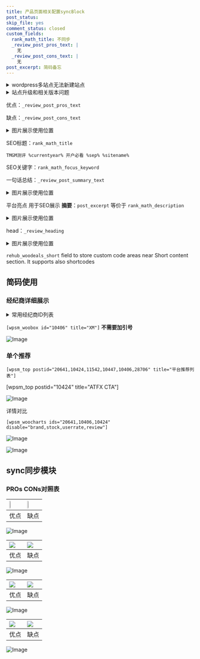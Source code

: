 ```yaml
---
title: 产品页面相关配置syncBlock
post_status: 
skip_file: yes
comment_status: closed
custom_fields:
  rank_math_title: 不同步
  _review_post_pros_text: |
    无
  _review_post_cons_text: |
    无
post_excerpt: 简码备忘
---
```

<details><summary>wordpress多站点无法新建站点</summary>

<li>和报错需要清理cookies一样的原因</li>
<li>wp-config.php里面<code>define( 'SUBDOMAIN_INSTALL', false );//子域名安装</code></li>
<li>新建子站点是用<code>define( 'SUBDOMAIN_INSTALL', true);//子域名安装</code> 完成以后，改成<code>false</code></li>
</details>

<details><summary>站点升级和相关版本问题</summary>

<p>wordpress：5.9.9
woocommerce：7.5.1
出现问题的地方：主题选项里面>><strong>Product layout >>compact style</strong></p>
<p>如何出现没有用过的字段 导致无法保存。先导出配置 然后进行修改，后面再次恢复即可。</p>
<p>出现部分字段无法显示时，需要返回默认布局后，对产品进行保存就好了。</p>
<p></p>
</details>

优点：`_review_post_pros_text`

缺点：`_review_post_cons_text`

<details><summary>图片展示使用位置</summary>

<img src="https://prod-files-secure.s3.us-west-2.amazonaws.com/39ed1227-6d7d-4570-be36-9ccd4a2c4241/f51d3d83-55d4-4bdf-9604-f37ec77ab556/Untitled.png?X-Amz-Algorithm=AWS4-HMAC-SHA256&X-Amz-Content-Sha256=UNSIGNED-PAYLOAD&X-Amz-Credential=ASIAZI2LB4667SSUSXVR%2F20250513%2Fus-west-2%2Fs3%2Faws4_request&X-Amz-Date=20250513T045524Z&X-Amz-Expires=3600&X-Amz-Security-Token=IQoJb3JpZ2luX2VjEDwaCXVzLXdlc3QtMiJGMEQCICSLxSDXJSMh99ptDpH6geZxotDyaZDJoIeOz%2F0VdelNAiBzXrYN6NGm07v3MMaAJCOgp5td63JEGnvN3TYy3aBueiqIBAjl%2F%2F%2F%2F%2F%2F%2F%2F%2F%2F8BEAAaDDYzNzQyMzE4MzgwNSIMsUmn2mCRzGS4KUwBKtwDOZvrIE1UVbuxpZc2utSTq%2BRlg85%2FaGUTb9WGY3ilrJ8vQyFSB2coCo09JxNDyQNXR53Wgh3EGLeddlDkOBbkXTLXhwX%2FgCRBzhEVzDbL3vmEfO1bUeXQJfmUgMJaERM%2F0OWe5zULniBvo4CJKYFVFvItH76QrGUqCZ%2BstoJ3a5c7AQxfI8zJcQhwK8PTwViWsf8%2BYmNfdc0Xi2MXKvguJxjaHA2rPfDneu%2ByfSJpXUGgiJLC3Dtn4hX2AGZuJHxnYMygSqEtLfmCC3bLLdBTVn7G7teMRapr7C2DZUct%2BfZkbWE9RGvCgJwOlZb4TzxRkA%2FwClfNMGQhBYzxgTGt2VF4iHtxZJAtTyneFiqy%2BFUChUAfXyLxLr423a4gojpymV%2F6KsryJOox4n1Gk3oV80A6nyxwv9zz2MXoG0jF18L2iWQRbpUt%2FAZkcUm4fYS4D3JKu9pOsMTzS8k5HmlKMLCJbpX%2BKtY%2Bp3iIzmLgaQDzd3fHNdAV5NHnC85JYuq4%2BlyGgxI%2Fz8EyogTniX5M%2Bm7mOJXAGlmzWxU0sDU6iEYxlauzFXOQpLOTUtMAsohQLL59XJjOacb%2B9asXva1yuAC8tsNQTcWV4o3vjWDqyIvU6PcN13yvc4iorhcws42LwQY6pgFmgkvpgkZmvetOI3ZtM%2BvNjXyNvSKqUVwgv2S5ozWoSPo0U9ZrXvqgwvaUfrPexdHOJ67NWVRLmHLZOtwTKYfhwF7gYetCNT1LtPPD5uuBQowfZ8IN0hl7vtyNY5R5YEgcUlIToJ5tW8oEBX7cJK1v1dlNXBUFlkXrh7u6kcE3rxn769mNi7KQsrb%2FKA5m8rPrHjPV43zqEGwF7azUhaqZJ5piz9FQ&X-Amz-Signature=7a72657347c63c23b0dda5eeb936691a2ded6d1b58619debeff4c8275ad030ba&X-Amz-SignedHeaders=host&x-id=GetObject" alt="Image">
</details>

SEO标题：`rank_math_title`

`TMGM测评 %currentyear% 开户必看 %sep% %sitename%`

SEO关键字：`rank_math_focus_keyword`

一句话总结：`_review_post_summary_text`

<details><summary>图片展示使用位置</summary>

<img src="https://prod-files-secure.s3.us-west-2.amazonaws.com/39ed1227-6d7d-4570-be36-9ccd4a2c4241/4b96a922-296c-4f4e-8630-d1c870cbce01/Untitled.png?X-Amz-Algorithm=AWS4-HMAC-SHA256&X-Amz-Content-Sha256=UNSIGNED-PAYLOAD&X-Amz-Credential=ASIAZI2LB4665TJZMTYG%2F20250513%2Fus-west-2%2Fs3%2Faws4_request&X-Amz-Date=20250513T045525Z&X-Amz-Expires=3600&X-Amz-Security-Token=IQoJb3JpZ2luX2VjEDwaCXVzLXdlc3QtMiJGMEQCIDaISndoo9cYZN%2F6dw5r8PsnJunBJRqHT2BwtJgdsh8BAiAabZtmQkcEZOmL%2BPUFDT9bsLhUuVVC4cz5IzSatw%2FFICqIBAjl%2F%2F%2F%2F%2F%2F%2F%2F%2F%2F8BEAAaDDYzNzQyMzE4MzgwNSIM6VkSsrtWRBC%2FvJezKtwDkALp92HrsG01CBscO3GXZu8HIO%2BZCYUkKC7SiV9PJFSWMi0PrHIGrlybv4JpBhUtvbHHu1xJgisWP2Ow%2Blzcb%2BtuY3cyugV9oStnGHU728YiBYxpQC2MQli0W0RJMR1od%2FKXaoPhy1rEri2vAGVZ%2BHC4%2BrG2Z0wAAFGtNHQVgutTbcPWY7453nGiOKAeDCQkwSWgCPvovls8DbG%2Fz0Gd4KKkRX8ChGXBeelrTcwbLLg1sjVROHC6dR7dQh4d6hUqroohe6i6JuLJt527f3i%2FfD5BokplDNAXNULIlNpLojbnZLHy46MPdccx1wmgmvLXYRoMsnCsagXkA84pRRMyzSdP6gWW%2FhP7EumiI%2Fvr%2B6jG4iVO5XIQF2IFaFp%2BwEoYoaCX804H5Aaj5x8N9aLzbVcabaQQSseNxfto9RBzutne1h%2BS%2FZmLzCmvw6YG1PHdFTYk0CqAo4crizbQyBIzLjHE5FIbOu5SX2z%2Bg4OIgzd1seHUvB9ChI%2ByeDDMw2IRtjHf1FbiBVx3xw4LFcj2pds1ntRD7ipZeT4tzuN6zXtmTtMC5czDzduH%2F9lsrECmdOlIb4332jwjzNsmn%2B5i1CLHWrtWxFUAc03WkkEt6Omj1GPSeRQCwLW8ZK0wx42LwQY6pgEbSNQSNZ9lSkYWjMnBxOupMSJ596RXGCvpFf%2BQpsDrx5cdoN2M1lBqXswcwORzpvBnfVF%2FO1CC%2FTx5BR3mFgJb%2FEJD89%2BnoqxJ2tnGnFU5GzvtTh01rm%2BPygbzc5BzG5%2Bx1Mmbd6pH6Xh0CKs82LrnxgC5O0oagW8iY6wiJwHmIdvcfiuP2uT2FX77DOX4FFWce9THny9HnHrfeN0izIYaVs9tgRIm&X-Amz-Signature=87d46a5b768949c6af37e1d19ab152658149b0ec4da965a65ea2fede3e76f521&X-Amz-SignedHeaders=host&x-id=GetObject" alt="Image">
</details>

平台亮点 用于SEO展示 **摘要**：`post_excerpt`  等价于 `rank_math_description`

<details><summary>图片展示使用位置</summary>

<img src="https://prod-files-secure.s3.us-west-2.amazonaws.com/39ed1227-6d7d-4570-be36-9ccd4a2c4241/1ee11f63-b60a-4dfe-a7a7-d58ff23b5d88/Untitled.png?X-Amz-Algorithm=AWS4-HMAC-SHA256&X-Amz-Content-Sha256=UNSIGNED-PAYLOAD&X-Amz-Credential=ASIAZI2LB466RP3RFEPX%2F20250513%2Fus-west-2%2Fs3%2Faws4_request&X-Amz-Date=20250513T045525Z&X-Amz-Expires=3600&X-Amz-Security-Token=IQoJb3JpZ2luX2VjEDwaCXVzLXdlc3QtMiJHMEUCIBu%2BoyS6bkj%2FbTn59UTbIxclW7o3QzxMf20LJN3MnhinAiEAxXISUo1m8Xzg6hkKqnlnJeGzVrRa54cRG%2Blb%2FZCr4b4qiAQI5f%2F%2F%2F%2F%2F%2F%2F%2F%2F%2FARAAGgw2Mzc0MjMxODM4MDUiDCdeJDeQdrFqBG9F6SrcA1qTiPAOfcP%2F%2F30WJfX0hGp9ilLFJb8VgjG7bubfvexWNdbcbhfR0qbfusf7rQ4SgWJGi086JKYewuXEJFvxuytj%2FR3J6375YdmPhLYmctHHVjjf4CfLRMJd8MK6XGHvm4D5EmvI4RvvjAtb2nnSUs8Zggm3Zt9LsyqACtMQdjSsU7bc%2BBc9UDANQJb9sPpfea9HneG2Umt2SLRINh6l%2B2wbAFKIEs%2BVGEa6QAYMeFkK7fUc6CDG7pVuTNgXyPpIK4uU9BGP3ZL39cJ8DeK6YAnZRJQnqkqw2OvKJIYwLdkochZcacQOTT8G8xAV9ae4tTIHQJoZBnr4sAcp2QJyxdereot%2F69fIQJeo5ml8RAXN4RTkFEhCMV48y%2BGUDNOxaaX1Nbjuv6y9m5xF7Z3A713EuRR45BBVj7H7KgBOp8FugSkohgYwZrgKSzPJkZlV%2BMY5AfAn34%2FCpU%2BD4RHIEmOHvvxfOxIKlJXdaWbuOvOPj5pWGN43Z%2FB6DOjGfFQ7sKtJvMb8P47W%2FQvqyFzD1IE4Z%2FYtsRfpTQ3hWntnFoc2nrl%2BpJrQnb4jYuIOmmL6c94snnpVLe5AQKk8dIxxdi2sn6dDjuNDG3AXS05tGa6lbtPBlm5cDzDnbf8qMMuOi8EGOqUBvdlJtAwCl8ZqK7OvYJ%2B2XS%2FCpq9KEqgTcJLQ9MMXKQWptLSoHxbzCLvd4hvCTl55b6mWpjAXEJADNTGTKkwDR3%2F6VSC7KhLNC73BRGw%2BuGPzeGvs1pxXT1%2FgUOhf%2Fv1PYLWnC5BEUhP60OnsUhmpGLi%2FQE%2FdqYxLtYuXQQxq8oBQ7u%2F90na99nlZo65cqcwpwezLjzJZC%2Bb%2BfjjsJcThyjWRZD3u&X-Amz-Signature=7b71f865736afdcc69f5f9246dece925047d08803c829f0f1b0b36e7c75a3f4e&X-Amz-SignedHeaders=host&x-id=GetObject" alt="Image">
<img src="https://prod-files-secure.s3.us-west-2.amazonaws.com/39ed1227-6d7d-4570-be36-9ccd4a2c4241/ad4118b5-78d8-4fbe-801e-3b29b5d99c01/Untitled.png?X-Amz-Algorithm=AWS4-HMAC-SHA256&X-Amz-Content-Sha256=UNSIGNED-PAYLOAD&X-Amz-Credential=ASIAZI2LB466RP3RFEPX%2F20250513%2Fus-west-2%2Fs3%2Faws4_request&X-Amz-Date=20250513T045525Z&X-Amz-Expires=3600&X-Amz-Security-Token=IQoJb3JpZ2luX2VjEDwaCXVzLXdlc3QtMiJHMEUCIBu%2BoyS6bkj%2FbTn59UTbIxclW7o3QzxMf20LJN3MnhinAiEAxXISUo1m8Xzg6hkKqnlnJeGzVrRa54cRG%2Blb%2FZCr4b4qiAQI5f%2F%2F%2F%2F%2F%2F%2F%2F%2F%2FARAAGgw2Mzc0MjMxODM4MDUiDCdeJDeQdrFqBG9F6SrcA1qTiPAOfcP%2F%2F30WJfX0hGp9ilLFJb8VgjG7bubfvexWNdbcbhfR0qbfusf7rQ4SgWJGi086JKYewuXEJFvxuytj%2FR3J6375YdmPhLYmctHHVjjf4CfLRMJd8MK6XGHvm4D5EmvI4RvvjAtb2nnSUs8Zggm3Zt9LsyqACtMQdjSsU7bc%2BBc9UDANQJb9sPpfea9HneG2Umt2SLRINh6l%2B2wbAFKIEs%2BVGEa6QAYMeFkK7fUc6CDG7pVuTNgXyPpIK4uU9BGP3ZL39cJ8DeK6YAnZRJQnqkqw2OvKJIYwLdkochZcacQOTT8G8xAV9ae4tTIHQJoZBnr4sAcp2QJyxdereot%2F69fIQJeo5ml8RAXN4RTkFEhCMV48y%2BGUDNOxaaX1Nbjuv6y9m5xF7Z3A713EuRR45BBVj7H7KgBOp8FugSkohgYwZrgKSzPJkZlV%2BMY5AfAn34%2FCpU%2BD4RHIEmOHvvxfOxIKlJXdaWbuOvOPj5pWGN43Z%2FB6DOjGfFQ7sKtJvMb8P47W%2FQvqyFzD1IE4Z%2FYtsRfpTQ3hWntnFoc2nrl%2BpJrQnb4jYuIOmmL6c94snnpVLe5AQKk8dIxxdi2sn6dDjuNDG3AXS05tGa6lbtPBlm5cDzDnbf8qMMuOi8EGOqUBvdlJtAwCl8ZqK7OvYJ%2B2XS%2FCpq9KEqgTcJLQ9MMXKQWptLSoHxbzCLvd4hvCTl55b6mWpjAXEJADNTGTKkwDR3%2F6VSC7KhLNC73BRGw%2BuGPzeGvs1pxXT1%2FgUOhf%2Fv1PYLWnC5BEUhP60OnsUhmpGLi%2FQE%2FdqYxLtYuXQQxq8oBQ7u%2F90na99nlZo65cqcwpwezLjzJZC%2Bb%2BfjjsJcThyjWRZD3u&X-Amz-Signature=b6cc6dce1312bd97ed8d71f956526f047566ac6cf7a6c4d57d7b3e1385949522&X-Amz-SignedHeaders=host&x-id=GetObject" alt="Image">
<img src="https://prod-files-secure.s3.us-west-2.amazonaws.com/39ed1227-6d7d-4570-be36-9ccd4a2c4241/a38cf7c9-a79c-4b64-9e94-13589fe0758b/Untitled.png?X-Amz-Algorithm=AWS4-HMAC-SHA256&X-Amz-Content-Sha256=UNSIGNED-PAYLOAD&X-Amz-Credential=ASIAZI2LB466RP3RFEPX%2F20250513%2Fus-west-2%2Fs3%2Faws4_request&X-Amz-Date=20250513T045525Z&X-Amz-Expires=3600&X-Amz-Security-Token=IQoJb3JpZ2luX2VjEDwaCXVzLXdlc3QtMiJHMEUCIBu%2BoyS6bkj%2FbTn59UTbIxclW7o3QzxMf20LJN3MnhinAiEAxXISUo1m8Xzg6hkKqnlnJeGzVrRa54cRG%2Blb%2FZCr4b4qiAQI5f%2F%2F%2F%2F%2F%2F%2F%2F%2F%2FARAAGgw2Mzc0MjMxODM4MDUiDCdeJDeQdrFqBG9F6SrcA1qTiPAOfcP%2F%2F30WJfX0hGp9ilLFJb8VgjG7bubfvexWNdbcbhfR0qbfusf7rQ4SgWJGi086JKYewuXEJFvxuytj%2FR3J6375YdmPhLYmctHHVjjf4CfLRMJd8MK6XGHvm4D5EmvI4RvvjAtb2nnSUs8Zggm3Zt9LsyqACtMQdjSsU7bc%2BBc9UDANQJb9sPpfea9HneG2Umt2SLRINh6l%2B2wbAFKIEs%2BVGEa6QAYMeFkK7fUc6CDG7pVuTNgXyPpIK4uU9BGP3ZL39cJ8DeK6YAnZRJQnqkqw2OvKJIYwLdkochZcacQOTT8G8xAV9ae4tTIHQJoZBnr4sAcp2QJyxdereot%2F69fIQJeo5ml8RAXN4RTkFEhCMV48y%2BGUDNOxaaX1Nbjuv6y9m5xF7Z3A713EuRR45BBVj7H7KgBOp8FugSkohgYwZrgKSzPJkZlV%2BMY5AfAn34%2FCpU%2BD4RHIEmOHvvxfOxIKlJXdaWbuOvOPj5pWGN43Z%2FB6DOjGfFQ7sKtJvMb8P47W%2FQvqyFzD1IE4Z%2FYtsRfpTQ3hWntnFoc2nrl%2BpJrQnb4jYuIOmmL6c94snnpVLe5AQKk8dIxxdi2sn6dDjuNDG3AXS05tGa6lbtPBlm5cDzDnbf8qMMuOi8EGOqUBvdlJtAwCl8ZqK7OvYJ%2B2XS%2FCpq9KEqgTcJLQ9MMXKQWptLSoHxbzCLvd4hvCTl55b6mWpjAXEJADNTGTKkwDR3%2F6VSC7KhLNC73BRGw%2BuGPzeGvs1pxXT1%2FgUOhf%2Fv1PYLWnC5BEUhP60OnsUhmpGLi%2FQE%2FdqYxLtYuXQQxq8oBQ7u%2F90na99nlZo65cqcwpwezLjzJZC%2Bb%2BfjjsJcThyjWRZD3u&X-Amz-Signature=7d6d9966dd002ba6005709afa2f8e4fbe6accf37377969d3c7d707fffa5bbcca&X-Amz-SignedHeaders=host&x-id=GetObject" alt="Image">
<img src="https://prod-files-secure.s3.us-west-2.amazonaws.com/39ed1227-6d7d-4570-be36-9ccd4a2c4241/7da6fc1e-d2ac-42ae-8c75-cb5749aa18f6/Untitled.png?X-Amz-Algorithm=AWS4-HMAC-SHA256&X-Amz-Content-Sha256=UNSIGNED-PAYLOAD&X-Amz-Credential=ASIAZI2LB466RP3RFEPX%2F20250513%2Fus-west-2%2Fs3%2Faws4_request&X-Amz-Date=20250513T045525Z&X-Amz-Expires=3600&X-Amz-Security-Token=IQoJb3JpZ2luX2VjEDwaCXVzLXdlc3QtMiJHMEUCIBu%2BoyS6bkj%2FbTn59UTbIxclW7o3QzxMf20LJN3MnhinAiEAxXISUo1m8Xzg6hkKqnlnJeGzVrRa54cRG%2Blb%2FZCr4b4qiAQI5f%2F%2F%2F%2F%2F%2F%2F%2F%2F%2FARAAGgw2Mzc0MjMxODM4MDUiDCdeJDeQdrFqBG9F6SrcA1qTiPAOfcP%2F%2F30WJfX0hGp9ilLFJb8VgjG7bubfvexWNdbcbhfR0qbfusf7rQ4SgWJGi086JKYewuXEJFvxuytj%2FR3J6375YdmPhLYmctHHVjjf4CfLRMJd8MK6XGHvm4D5EmvI4RvvjAtb2nnSUs8Zggm3Zt9LsyqACtMQdjSsU7bc%2BBc9UDANQJb9sPpfea9HneG2Umt2SLRINh6l%2B2wbAFKIEs%2BVGEa6QAYMeFkK7fUc6CDG7pVuTNgXyPpIK4uU9BGP3ZL39cJ8DeK6YAnZRJQnqkqw2OvKJIYwLdkochZcacQOTT8G8xAV9ae4tTIHQJoZBnr4sAcp2QJyxdereot%2F69fIQJeo5ml8RAXN4RTkFEhCMV48y%2BGUDNOxaaX1Nbjuv6y9m5xF7Z3A713EuRR45BBVj7H7KgBOp8FugSkohgYwZrgKSzPJkZlV%2BMY5AfAn34%2FCpU%2BD4RHIEmOHvvxfOxIKlJXdaWbuOvOPj5pWGN43Z%2FB6DOjGfFQ7sKtJvMb8P47W%2FQvqyFzD1IE4Z%2FYtsRfpTQ3hWntnFoc2nrl%2BpJrQnb4jYuIOmmL6c94snnpVLe5AQKk8dIxxdi2sn6dDjuNDG3AXS05tGa6lbtPBlm5cDzDnbf8qMMuOi8EGOqUBvdlJtAwCl8ZqK7OvYJ%2B2XS%2FCpq9KEqgTcJLQ9MMXKQWptLSoHxbzCLvd4hvCTl55b6mWpjAXEJADNTGTKkwDR3%2F6VSC7KhLNC73BRGw%2BuGPzeGvs1pxXT1%2FgUOhf%2Fv1PYLWnC5BEUhP60OnsUhmpGLi%2FQE%2FdqYxLtYuXQQxq8oBQ7u%2F90na99nlZo65cqcwpwezLjzJZC%2Bb%2BfjjsJcThyjWRZD3u&X-Amz-Signature=f5aae1d0989064d781dadf9be4661540af3d622e71c355149a28aa5c82705e21&X-Amz-SignedHeaders=host&x-id=GetObject" alt="Image">
<img src="https://prod-files-secure.s3.us-west-2.amazonaws.com/39ed1227-6d7d-4570-be36-9ccd4a2c4241/7e97f40a-eaee-47f5-b2f9-475f96808fa7/Untitled.png?X-Amz-Algorithm=AWS4-HMAC-SHA256&X-Amz-Content-Sha256=UNSIGNED-PAYLOAD&X-Amz-Credential=ASIAZI2LB466RP3RFEPX%2F20250513%2Fus-west-2%2Fs3%2Faws4_request&X-Amz-Date=20250513T045525Z&X-Amz-Expires=3600&X-Amz-Security-Token=IQoJb3JpZ2luX2VjEDwaCXVzLXdlc3QtMiJHMEUCIBu%2BoyS6bkj%2FbTn59UTbIxclW7o3QzxMf20LJN3MnhinAiEAxXISUo1m8Xzg6hkKqnlnJeGzVrRa54cRG%2Blb%2FZCr4b4qiAQI5f%2F%2F%2F%2F%2F%2F%2F%2F%2F%2FARAAGgw2Mzc0MjMxODM4MDUiDCdeJDeQdrFqBG9F6SrcA1qTiPAOfcP%2F%2F30WJfX0hGp9ilLFJb8VgjG7bubfvexWNdbcbhfR0qbfusf7rQ4SgWJGi086JKYewuXEJFvxuytj%2FR3J6375YdmPhLYmctHHVjjf4CfLRMJd8MK6XGHvm4D5EmvI4RvvjAtb2nnSUs8Zggm3Zt9LsyqACtMQdjSsU7bc%2BBc9UDANQJb9sPpfea9HneG2Umt2SLRINh6l%2B2wbAFKIEs%2BVGEa6QAYMeFkK7fUc6CDG7pVuTNgXyPpIK4uU9BGP3ZL39cJ8DeK6YAnZRJQnqkqw2OvKJIYwLdkochZcacQOTT8G8xAV9ae4tTIHQJoZBnr4sAcp2QJyxdereot%2F69fIQJeo5ml8RAXN4RTkFEhCMV48y%2BGUDNOxaaX1Nbjuv6y9m5xF7Z3A713EuRR45BBVj7H7KgBOp8FugSkohgYwZrgKSzPJkZlV%2BMY5AfAn34%2FCpU%2BD4RHIEmOHvvxfOxIKlJXdaWbuOvOPj5pWGN43Z%2FB6DOjGfFQ7sKtJvMb8P47W%2FQvqyFzD1IE4Z%2FYtsRfpTQ3hWntnFoc2nrl%2BpJrQnb4jYuIOmmL6c94snnpVLe5AQKk8dIxxdi2sn6dDjuNDG3AXS05tGa6lbtPBlm5cDzDnbf8qMMuOi8EGOqUBvdlJtAwCl8ZqK7OvYJ%2B2XS%2FCpq9KEqgTcJLQ9MMXKQWptLSoHxbzCLvd4hvCTl55b6mWpjAXEJADNTGTKkwDR3%2F6VSC7KhLNC73BRGw%2BuGPzeGvs1pxXT1%2FgUOhf%2Fv1PYLWnC5BEUhP60OnsUhmpGLi%2FQE%2FdqYxLtYuXQQxq8oBQ7u%2F90na99nlZo65cqcwpwezLjzJZC%2Bb%2BfjjsJcThyjWRZD3u&X-Amz-Signature=00c2101644fe9add6f9e0cd3a4d66797c2c31eec2ef07ab1d6adb5bb60d95c2e&X-Amz-SignedHeaders=host&x-id=GetObject" alt="Image">
</details>

head：`_review_heading`

<details><summary>图片展示使用位置</summary>

<img src="https://prod-files-secure.s3.us-west-2.amazonaws.com/39ed1227-6d7d-4570-be36-9ccd4a2c4241/3a4650ad-9887-415c-889a-edd51fa54f27/Untitled.png?X-Amz-Algorithm=AWS4-HMAC-SHA256&X-Amz-Content-Sha256=UNSIGNED-PAYLOAD&X-Amz-Credential=ASIAZI2LB4663AZRROQ2%2F20250513%2Fus-west-2%2Fs3%2Faws4_request&X-Amz-Date=20250513T045525Z&X-Amz-Expires=3600&X-Amz-Security-Token=IQoJb3JpZ2luX2VjEDwaCXVzLXdlc3QtMiJIMEYCIQCj3QZWmclC3HLhLKcnjgc%2BAl266I4jZExaZXtdmI7qsAIhANvcIGPDuevO%2BCibB67JkvJfAzCBl%2FVx1Muuyi%2BWiinPKogECOX%2F%2F%2F%2F%2F%2F%2F%2F%2F%2FwEQABoMNjM3NDIzMTgzODA1IgyE5hfaJl94FZ2ofHMq3AO8UqYGbUfCklntbGWZZ1xz9RI2BO0yKy7hgzJMjau0aCDFuHPKhTcefF0G07tElp2PNFzLD9qq1F%2BbjQdux7VFZBVohGioWxZK%2Bui2j67ncB3A4KvbiBlSRZqtw%2FZxENufWEjLAtvSLnOjUJFeOggH9hFvLisl8aHP2UMHJyCq7GLXujDD%2F3eQT4QjUOs%2FsowTBm8Wfp%2BmVgxqcslsRG%2FZEqLFBNRPPTfllHaiPLglRY1Jpxa6%2BM6EEos2dmoxn9sXvYNEh2KctQDPlgbVZvw8MIdJV114Y%2BuDeTV1jO1EQH6aDpshlbo%2FhEy8%2BomtFMKKQGdA75YmvszWKO7Y03aR5s5UVKFJgzr%2F3uHdfznArzP1%2BGynEijR4ash3uOiZZdazQZWQOh2PvYaVu68XqSLCL%2FAYaOnR%2F5%2BPthJoGPvuok6GvcVgxoSrZHbquoFr8M0PqijbxX4ZCk4%2FpNm9LnJuIoRR9CNrDLbkMe3Tx7gT89MkiuKidKD2aEgsDvlkl2rWr3IWOQJ9MX6OSDGZn5V7AxeGBCyrBcewnLhMHQ59opfy2pgc%2FS%2Bg%2F0y9Vk%2FqQN9ALwB1janN%2FjG6hmuf5zpBQlnb3meVizs4ZKaoUck4%2F%2FU1mwIHJUQWpVPWjDKjYvBBjqkAVaYQI5GBRHhF%2B2lwmAv0Ihv5cfPFTIwtgMVuwg7r0oWAQmdOi4Y1nmv1LuQnLM%2BCyIang6D2D6sceqWDDEiRIIS4R7mEzK%2Ft8u7RifH6NURb542V6D6CRtV7QwgNx4wfZqFbYu9ZcPXru1A7b3ehTG5YBWFOy%2Fh2aAjnry4OE31rIpOBs1omck5OCEArHAMC%2FVyR1zF4t5usUzV04t94ShTmOP0&X-Amz-Signature=43ca66266c05f4c55bda8e384123d1f6c42a67813e15d5f667af6ed7e76d6e2c&X-Amz-SignedHeaders=host&x-id=GetObject" alt="Image">
</details>

`rehub_woodeals_short`	field to store custom code areas near Short content section. It supports also shortcodes



## 简码使用

### 经纪商详细展示

<details><summary>常用经纪商ID列表</summary>

<pre><code class="php">嘉盛 ===> 20641  [wpsm_woobox id="20641" title="嘉盛"]
易信easymarkets ===> 11542  [wpsm_woobox id="11542" title="易信easymarkets"]
ATFX外汇 ===> 10424  [wpsm_woobox id="10424" title="ATFX"]
XM ===> 10406  [wpsm_woobox id="10406" title="XM"]
TMGM ===> 29622  [wpsm_woobox id="29622" title="TMGM"]
HYCM ===> 10447  [wpsm_woobox id="10447" title="HYCM"]
fpmarkets澳福外汇 ===> 20639  [wpsm_woobox id="20639" title="fpmarkets澳福外汇"]</code></pre>
</details>

`[wpsm_woobox id="10406" title="XM"]` **不需要加引号**

![Image](https://prod-files-secure.s3.us-west-2.amazonaws.com/39ed1227-6d7d-4570-be36-9ccd4a2c4241/4f898f9d-0fa7-4e43-acd3-ac6bc7be575a/Untitled.png?X-Amz-Algorithm=AWS4-HMAC-SHA256&X-Amz-Content-Sha256=UNSIGNED-PAYLOAD&X-Amz-Credential=ASIAZI2LB4665NORLZL4%2F20250513%2Fus-west-2%2Fs3%2Faws4_request&X-Amz-Date=20250513T045523Z&X-Amz-Expires=3600&X-Amz-Security-Token=IQoJb3JpZ2luX2VjEDwaCXVzLXdlc3QtMiJGMEQCIF491IHC%2B5QbojlieU4LaU%2B%2FA0Un5tpzqRJqcHmSNXmVAiBqSOMoIXFPXGGfznOnJR5r8aGyxuOl%2BHY%2BpfjHiTNIkiqIBAjl%2F%2F%2F%2F%2F%2F%2F%2F%2F%2F8BEAAaDDYzNzQyMzE4MzgwNSIMo69xkpIMGmsjSmVTKtwDiooOw2z8qDijAzuj0HHBxTW5O2bUeYR7dnjegv0FpvEdO1vN6hBV9I0umJHAcqYQyXgDsOnW3teRbe84GL1QHlhzD1XuaOgUmGa18bPaJmlV5%2FrWVEEYEIKSNatraGXveZ4V2sSXk%2FIZjzQTVulNyeqmueCQs8NkqKgSj73G2DmyK5DdnpHSyFdaeC4QEng89zl3vJLDAnHT03xOvLnIYZG%2BnAkIwTcKTM5n%2B7BZoDt5IFXuGVapsZ3MFKubGorY9PjXi3p1HSZoLpKZU2SUjgxoWqemV63sHiD8hVz1mAWGcsmrEa1JKwBghC1QPCFgagGfsA0dBP%2BOqxYUaQA3y6s81NfCJu4gv0CcxqXW%2FiXCPTsWbuylrYalDsEG0VJThJOvFpCYjb3VSuOllGYiS2SkPj0w6jgVa%2FsDbLDSp%2FF%2Fqd21uXSZk0oFZ1ENVZFnbk5CBiTs4UttiHK3UsQspvHN8wsNAACNe1RtBuN4fCAb6KDcud0wPGfJ7i6GVEhGRWtPiJjN1uOIP%2FU6wa%2BZc5UOyNp7Md5ReJzo%2BUqzk0QYXFK1YJ%2FoBDAepUpQjtVQotlMsMJfZSYIqr%2BUwIQ0c4pweaQrQIMwvu7SVKQ1ad%2BwqmLNPOvhVoRgStww4I2LwQY6pgFSnUdBEHIBMAAa1%2FVZ3xPuoaJgmwJGuVrFuiagkU%2FIq9vCP5QB%2BX09ZbyORyGUBZQWA3%2FltiClpOZtvYnsTge%2Bz2UAeYjDy6nKn1eF7x4lS7WvK0lG8L5vu6LDXqapA7HJ2qbXydYpBNh3xKVeNbsO6QzNoNsk9P3K0aENIWmtFuck8ym3B%2FGl9orCVXaQOvyZJbhsTU34BuEX%2FyKgmfVRZ7hGPIUx&X-Amz-Signature=e41e5f5f71cb803e857a3fadd0aecd0876c940fcdb92acda7ee9cd7346cf90b3&X-Amz-SignedHeaders=host&x-id=GetObject)

### 单个推荐
`[wpsm_top postid="20641,10424,11542,10447,10406,28706" title="平台推荐列表"]`

[wpsm_top postid="10424" title="ATFX CTA"]

![Image](https://prod-files-secure.s3.us-west-2.amazonaws.com/39ed1227-6d7d-4570-be36-9ccd4a2c4241/5ac620dc-51a8-48b6-b55d-91f47299193c/Untitled.png?X-Amz-Algorithm=AWS4-HMAC-SHA256&X-Amz-Content-Sha256=UNSIGNED-PAYLOAD&X-Amz-Credential=ASIAZI2LB4665NORLZL4%2F20250513%2Fus-west-2%2Fs3%2Faws4_request&X-Amz-Date=20250513T045523Z&X-Amz-Expires=3600&X-Amz-Security-Token=IQoJb3JpZ2luX2VjEDwaCXVzLXdlc3QtMiJGMEQCIF491IHC%2B5QbojlieU4LaU%2B%2FA0Un5tpzqRJqcHmSNXmVAiBqSOMoIXFPXGGfznOnJR5r8aGyxuOl%2BHY%2BpfjHiTNIkiqIBAjl%2F%2F%2F%2F%2F%2F%2F%2F%2F%2F8BEAAaDDYzNzQyMzE4MzgwNSIMo69xkpIMGmsjSmVTKtwDiooOw2z8qDijAzuj0HHBxTW5O2bUeYR7dnjegv0FpvEdO1vN6hBV9I0umJHAcqYQyXgDsOnW3teRbe84GL1QHlhzD1XuaOgUmGa18bPaJmlV5%2FrWVEEYEIKSNatraGXveZ4V2sSXk%2FIZjzQTVulNyeqmueCQs8NkqKgSj73G2DmyK5DdnpHSyFdaeC4QEng89zl3vJLDAnHT03xOvLnIYZG%2BnAkIwTcKTM5n%2B7BZoDt5IFXuGVapsZ3MFKubGorY9PjXi3p1HSZoLpKZU2SUjgxoWqemV63sHiD8hVz1mAWGcsmrEa1JKwBghC1QPCFgagGfsA0dBP%2BOqxYUaQA3y6s81NfCJu4gv0CcxqXW%2FiXCPTsWbuylrYalDsEG0VJThJOvFpCYjb3VSuOllGYiS2SkPj0w6jgVa%2FsDbLDSp%2FF%2Fqd21uXSZk0oFZ1ENVZFnbk5CBiTs4UttiHK3UsQspvHN8wsNAACNe1RtBuN4fCAb6KDcud0wPGfJ7i6GVEhGRWtPiJjN1uOIP%2FU6wa%2BZc5UOyNp7Md5ReJzo%2BUqzk0QYXFK1YJ%2FoBDAepUpQjtVQotlMsMJfZSYIqr%2BUwIQ0c4pweaQrQIMwvu7SVKQ1ad%2BwqmLNPOvhVoRgStww4I2LwQY6pgFSnUdBEHIBMAAa1%2FVZ3xPuoaJgmwJGuVrFuiagkU%2FIq9vCP5QB%2BX09ZbyORyGUBZQWA3%2FltiClpOZtvYnsTge%2Bz2UAeYjDy6nKn1eF7x4lS7WvK0lG8L5vu6LDXqapA7HJ2qbXydYpBNh3xKVeNbsO6QzNoNsk9P3K0aENIWmtFuck8ym3B%2FGl9orCVXaQOvyZJbhsTU34BuEX%2FyKgmfVRZ7hGPIUx&X-Amz-Signature=5be4751c6f5d803ccac8e5e6dc53d178fb902a6f7afa5825d2683026426b9216&X-Amz-SignedHeaders=host&x-id=GetObject)

详情对比

`[wpsm_woocharts ids="20641,10406,10424" disable="brand,stock,userrate,review"]`

![Image](https://prod-files-secure.s3.us-west-2.amazonaws.com/39ed1227-6d7d-4570-be36-9ccd4a2c4241/bf3ba45f-b9f3-4295-8aef-b4a495fd25f4/Untitled.png?X-Amz-Algorithm=AWS4-HMAC-SHA256&X-Amz-Content-Sha256=UNSIGNED-PAYLOAD&X-Amz-Credential=ASIAZI2LB4665NORLZL4%2F20250513%2Fus-west-2%2Fs3%2Faws4_request&X-Amz-Date=20250513T045523Z&X-Amz-Expires=3600&X-Amz-Security-Token=IQoJb3JpZ2luX2VjEDwaCXVzLXdlc3QtMiJGMEQCIF491IHC%2B5QbojlieU4LaU%2B%2FA0Un5tpzqRJqcHmSNXmVAiBqSOMoIXFPXGGfznOnJR5r8aGyxuOl%2BHY%2BpfjHiTNIkiqIBAjl%2F%2F%2F%2F%2F%2F%2F%2F%2F%2F8BEAAaDDYzNzQyMzE4MzgwNSIMo69xkpIMGmsjSmVTKtwDiooOw2z8qDijAzuj0HHBxTW5O2bUeYR7dnjegv0FpvEdO1vN6hBV9I0umJHAcqYQyXgDsOnW3teRbe84GL1QHlhzD1XuaOgUmGa18bPaJmlV5%2FrWVEEYEIKSNatraGXveZ4V2sSXk%2FIZjzQTVulNyeqmueCQs8NkqKgSj73G2DmyK5DdnpHSyFdaeC4QEng89zl3vJLDAnHT03xOvLnIYZG%2BnAkIwTcKTM5n%2B7BZoDt5IFXuGVapsZ3MFKubGorY9PjXi3p1HSZoLpKZU2SUjgxoWqemV63sHiD8hVz1mAWGcsmrEa1JKwBghC1QPCFgagGfsA0dBP%2BOqxYUaQA3y6s81NfCJu4gv0CcxqXW%2FiXCPTsWbuylrYalDsEG0VJThJOvFpCYjb3VSuOllGYiS2SkPj0w6jgVa%2FsDbLDSp%2FF%2Fqd21uXSZk0oFZ1ENVZFnbk5CBiTs4UttiHK3UsQspvHN8wsNAACNe1RtBuN4fCAb6KDcud0wPGfJ7i6GVEhGRWtPiJjN1uOIP%2FU6wa%2BZc5UOyNp7Md5ReJzo%2BUqzk0QYXFK1YJ%2FoBDAepUpQjtVQotlMsMJfZSYIqr%2BUwIQ0c4pweaQrQIMwvu7SVKQ1ad%2BwqmLNPOvhVoRgStww4I2LwQY6pgFSnUdBEHIBMAAa1%2FVZ3xPuoaJgmwJGuVrFuiagkU%2FIq9vCP5QB%2BX09ZbyORyGUBZQWA3%2FltiClpOZtvYnsTge%2Bz2UAeYjDy6nKn1eF7x4lS7WvK0lG8L5vu6LDXqapA7HJ2qbXydYpBNh3xKVeNbsO6QzNoNsk9P3K0aENIWmtFuck8ym3B%2FGl9orCVXaQOvyZJbhsTU34BuEX%2FyKgmfVRZ7hGPIUx&X-Amz-Signature=84ccaaf5cc019e2f81f18cbb6564d13d1486e9a096314fbd66c6d2c973a89f6d&X-Amz-SignedHeaders=host&x-id=GetObject)

![Image](https://prod-files-secure.s3.us-west-2.amazonaws.com/39ed1227-6d7d-4570-be36-9ccd4a2c4241/30bc56ef-f383-4b48-9768-2ebc9e436ec0/Untitled.png?X-Amz-Algorithm=AWS4-HMAC-SHA256&X-Amz-Content-Sha256=UNSIGNED-PAYLOAD&X-Amz-Credential=ASIAZI2LB4665NORLZL4%2F20250513%2Fus-west-2%2Fs3%2Faws4_request&X-Amz-Date=20250513T045523Z&X-Amz-Expires=3600&X-Amz-Security-Token=IQoJb3JpZ2luX2VjEDwaCXVzLXdlc3QtMiJGMEQCIF491IHC%2B5QbojlieU4LaU%2B%2FA0Un5tpzqRJqcHmSNXmVAiBqSOMoIXFPXGGfznOnJR5r8aGyxuOl%2BHY%2BpfjHiTNIkiqIBAjl%2F%2F%2F%2F%2F%2F%2F%2F%2F%2F8BEAAaDDYzNzQyMzE4MzgwNSIMo69xkpIMGmsjSmVTKtwDiooOw2z8qDijAzuj0HHBxTW5O2bUeYR7dnjegv0FpvEdO1vN6hBV9I0umJHAcqYQyXgDsOnW3teRbe84GL1QHlhzD1XuaOgUmGa18bPaJmlV5%2FrWVEEYEIKSNatraGXveZ4V2sSXk%2FIZjzQTVulNyeqmueCQs8NkqKgSj73G2DmyK5DdnpHSyFdaeC4QEng89zl3vJLDAnHT03xOvLnIYZG%2BnAkIwTcKTM5n%2B7BZoDt5IFXuGVapsZ3MFKubGorY9PjXi3p1HSZoLpKZU2SUjgxoWqemV63sHiD8hVz1mAWGcsmrEa1JKwBghC1QPCFgagGfsA0dBP%2BOqxYUaQA3y6s81NfCJu4gv0CcxqXW%2FiXCPTsWbuylrYalDsEG0VJThJOvFpCYjb3VSuOllGYiS2SkPj0w6jgVa%2FsDbLDSp%2FF%2Fqd21uXSZk0oFZ1ENVZFnbk5CBiTs4UttiHK3UsQspvHN8wsNAACNe1RtBuN4fCAb6KDcud0wPGfJ7i6GVEhGRWtPiJjN1uOIP%2FU6wa%2BZc5UOyNp7Md5ReJzo%2BUqzk0QYXFK1YJ%2FoBDAepUpQjtVQotlMsMJfZSYIqr%2BUwIQ0c4pweaQrQIMwvu7SVKQ1ad%2BwqmLNPOvhVoRgStww4I2LwQY6pgFSnUdBEHIBMAAa1%2FVZ3xPuoaJgmwJGuVrFuiagkU%2FIq9vCP5QB%2BX09ZbyORyGUBZQWA3%2FltiClpOZtvYnsTge%2Bz2UAeYjDy6nKn1eF7x4lS7WvK0lG8L5vu6LDXqapA7HJ2qbXydYpBNh3xKVeNbsO6QzNoNsk9P3K0aENIWmtFuck8ym3B%2FGl9orCVXaQOvyZJbhsTU34BuEX%2FyKgmfVRZ7hGPIUx&X-Amz-Signature=7897e385d74e78b41598305c76b187524faa34fafd4dde194fe711494078105b&X-Amz-SignedHeaders=host&x-id=GetObject)

## sync同步模块

### PROs CONs对照表

| <img src="https://cdn.ifttt.fun/gh/jarlin8/OSS@main/icons/customize/pros.svg" height="auto" width="37.3%"> | <img src="https://cdn.ifttt.fun/gh/jarlin8/OSS@main/icons/customize/cons.svg" height="auto" width="28.8%"> |
| :--- | :--- |
| 优点 | 缺点 |

![Image](https://prod-files-secure.s3.us-west-2.amazonaws.com/39ed1227-6d7d-4570-be36-9ccd4a2c4241/8742b755-dfb5-4004-9a5f-d6e561664bd8/Untitled.png?X-Amz-Algorithm=AWS4-HMAC-SHA256&X-Amz-Content-Sha256=UNSIGNED-PAYLOAD&X-Amz-Credential=ASIAZI2LB4665NORLZL4%2F20250513%2Fus-west-2%2Fs3%2Faws4_request&X-Amz-Date=20250513T045523Z&X-Amz-Expires=3600&X-Amz-Security-Token=IQoJb3JpZ2luX2VjEDwaCXVzLXdlc3QtMiJGMEQCIF491IHC%2B5QbojlieU4LaU%2B%2FA0Un5tpzqRJqcHmSNXmVAiBqSOMoIXFPXGGfznOnJR5r8aGyxuOl%2BHY%2BpfjHiTNIkiqIBAjl%2F%2F%2F%2F%2F%2F%2F%2F%2F%2F8BEAAaDDYzNzQyMzE4MzgwNSIMo69xkpIMGmsjSmVTKtwDiooOw2z8qDijAzuj0HHBxTW5O2bUeYR7dnjegv0FpvEdO1vN6hBV9I0umJHAcqYQyXgDsOnW3teRbe84GL1QHlhzD1XuaOgUmGa18bPaJmlV5%2FrWVEEYEIKSNatraGXveZ4V2sSXk%2FIZjzQTVulNyeqmueCQs8NkqKgSj73G2DmyK5DdnpHSyFdaeC4QEng89zl3vJLDAnHT03xOvLnIYZG%2BnAkIwTcKTM5n%2B7BZoDt5IFXuGVapsZ3MFKubGorY9PjXi3p1HSZoLpKZU2SUjgxoWqemV63sHiD8hVz1mAWGcsmrEa1JKwBghC1QPCFgagGfsA0dBP%2BOqxYUaQA3y6s81NfCJu4gv0CcxqXW%2FiXCPTsWbuylrYalDsEG0VJThJOvFpCYjb3VSuOllGYiS2SkPj0w6jgVa%2FsDbLDSp%2FF%2Fqd21uXSZk0oFZ1ENVZFnbk5CBiTs4UttiHK3UsQspvHN8wsNAACNe1RtBuN4fCAb6KDcud0wPGfJ7i6GVEhGRWtPiJjN1uOIP%2FU6wa%2BZc5UOyNp7Md5ReJzo%2BUqzk0QYXFK1YJ%2FoBDAepUpQjtVQotlMsMJfZSYIqr%2BUwIQ0c4pweaQrQIMwvu7SVKQ1ad%2BwqmLNPOvhVoRgStww4I2LwQY6pgFSnUdBEHIBMAAa1%2FVZ3xPuoaJgmwJGuVrFuiagkU%2FIq9vCP5QB%2BX09ZbyORyGUBZQWA3%2FltiClpOZtvYnsTge%2Bz2UAeYjDy6nKn1eF7x4lS7WvK0lG8L5vu6LDXqapA7HJ2qbXydYpBNh3xKVeNbsO6QzNoNsk9P3K0aENIWmtFuck8ym3B%2FGl9orCVXaQOvyZJbhsTU34BuEX%2FyKgmfVRZ7hGPIUx&X-Amz-Signature=eeac32a5269bbdebfed36b5d941a3ef6da26d0e01b7482e9f69fc2d4f7ad468b&X-Amz-SignedHeaders=host&x-id=GetObject)

| <img src="https://cdn.ifttt.fun/gh/jarlin8/OSS@main/icons/customize/pros1.svg" height="auto"> | <img src="https://cdn.ifttt.fun/gh/jarlin8/OSS@main/icons/customize/cons1.svg" height="auto"> |
| :--- | :--- |
| 优点 | 缺点 |

![Image](https://prod-files-secure.s3.us-west-2.amazonaws.com/39ed1227-6d7d-4570-be36-9ccd4a2c4241/806358f8-c9c4-4e17-bb35-c6c76a5397a5/Untitled.png?X-Amz-Algorithm=AWS4-HMAC-SHA256&X-Amz-Content-Sha256=UNSIGNED-PAYLOAD&X-Amz-Credential=ASIAZI2LB4665NORLZL4%2F20250513%2Fus-west-2%2Fs3%2Faws4_request&X-Amz-Date=20250513T045523Z&X-Amz-Expires=3600&X-Amz-Security-Token=IQoJb3JpZ2luX2VjEDwaCXVzLXdlc3QtMiJGMEQCIF491IHC%2B5QbojlieU4LaU%2B%2FA0Un5tpzqRJqcHmSNXmVAiBqSOMoIXFPXGGfznOnJR5r8aGyxuOl%2BHY%2BpfjHiTNIkiqIBAjl%2F%2F%2F%2F%2F%2F%2F%2F%2F%2F8BEAAaDDYzNzQyMzE4MzgwNSIMo69xkpIMGmsjSmVTKtwDiooOw2z8qDijAzuj0HHBxTW5O2bUeYR7dnjegv0FpvEdO1vN6hBV9I0umJHAcqYQyXgDsOnW3teRbe84GL1QHlhzD1XuaOgUmGa18bPaJmlV5%2FrWVEEYEIKSNatraGXveZ4V2sSXk%2FIZjzQTVulNyeqmueCQs8NkqKgSj73G2DmyK5DdnpHSyFdaeC4QEng89zl3vJLDAnHT03xOvLnIYZG%2BnAkIwTcKTM5n%2B7BZoDt5IFXuGVapsZ3MFKubGorY9PjXi3p1HSZoLpKZU2SUjgxoWqemV63sHiD8hVz1mAWGcsmrEa1JKwBghC1QPCFgagGfsA0dBP%2BOqxYUaQA3y6s81NfCJu4gv0CcxqXW%2FiXCPTsWbuylrYalDsEG0VJThJOvFpCYjb3VSuOllGYiS2SkPj0w6jgVa%2FsDbLDSp%2FF%2Fqd21uXSZk0oFZ1ENVZFnbk5CBiTs4UttiHK3UsQspvHN8wsNAACNe1RtBuN4fCAb6KDcud0wPGfJ7i6GVEhGRWtPiJjN1uOIP%2FU6wa%2BZc5UOyNp7Md5ReJzo%2BUqzk0QYXFK1YJ%2FoBDAepUpQjtVQotlMsMJfZSYIqr%2BUwIQ0c4pweaQrQIMwvu7SVKQ1ad%2BwqmLNPOvhVoRgStww4I2LwQY6pgFSnUdBEHIBMAAa1%2FVZ3xPuoaJgmwJGuVrFuiagkU%2FIq9vCP5QB%2BX09ZbyORyGUBZQWA3%2FltiClpOZtvYnsTge%2Bz2UAeYjDy6nKn1eF7x4lS7WvK0lG8L5vu6LDXqapA7HJ2qbXydYpBNh3xKVeNbsO6QzNoNsk9P3K0aENIWmtFuck8ym3B%2FGl9orCVXaQOvyZJbhsTU34BuEX%2FyKgmfVRZ7hGPIUx&X-Amz-Signature=1d3e62b8c2d0aaae851932c7a5a6c756b681068a8eb96fc165340a47273c1bc8&X-Amz-SignedHeaders=host&x-id=GetObject)

| <img src="https://cdn.ifttt.fun/gh/jarlin8/OSS@main/icons/customize/pros2.svg" height="auto"> | <img src="https://cdn.ifttt.fun/gh/jarlin8/OSS@main/icons/customize/cons2.svg" height="auto"> |
| :--- | :--- |
| 优点 | 缺点 |

![Image](https://prod-files-secure.s3.us-west-2.amazonaws.com/39ed1227-6d7d-4570-be36-9ccd4a2c4241/a9245ec9-70dd-4005-b534-0d54315fc5f3/Untitled.png?X-Amz-Algorithm=AWS4-HMAC-SHA256&X-Amz-Content-Sha256=UNSIGNED-PAYLOAD&X-Amz-Credential=ASIAZI2LB4665NORLZL4%2F20250513%2Fus-west-2%2Fs3%2Faws4_request&X-Amz-Date=20250513T045523Z&X-Amz-Expires=3600&X-Amz-Security-Token=IQoJb3JpZ2luX2VjEDwaCXVzLXdlc3QtMiJGMEQCIF491IHC%2B5QbojlieU4LaU%2B%2FA0Un5tpzqRJqcHmSNXmVAiBqSOMoIXFPXGGfznOnJR5r8aGyxuOl%2BHY%2BpfjHiTNIkiqIBAjl%2F%2F%2F%2F%2F%2F%2F%2F%2F%2F8BEAAaDDYzNzQyMzE4MzgwNSIMo69xkpIMGmsjSmVTKtwDiooOw2z8qDijAzuj0HHBxTW5O2bUeYR7dnjegv0FpvEdO1vN6hBV9I0umJHAcqYQyXgDsOnW3teRbe84GL1QHlhzD1XuaOgUmGa18bPaJmlV5%2FrWVEEYEIKSNatraGXveZ4V2sSXk%2FIZjzQTVulNyeqmueCQs8NkqKgSj73G2DmyK5DdnpHSyFdaeC4QEng89zl3vJLDAnHT03xOvLnIYZG%2BnAkIwTcKTM5n%2B7BZoDt5IFXuGVapsZ3MFKubGorY9PjXi3p1HSZoLpKZU2SUjgxoWqemV63sHiD8hVz1mAWGcsmrEa1JKwBghC1QPCFgagGfsA0dBP%2BOqxYUaQA3y6s81NfCJu4gv0CcxqXW%2FiXCPTsWbuylrYalDsEG0VJThJOvFpCYjb3VSuOllGYiS2SkPj0w6jgVa%2FsDbLDSp%2FF%2Fqd21uXSZk0oFZ1ENVZFnbk5CBiTs4UttiHK3UsQspvHN8wsNAACNe1RtBuN4fCAb6KDcud0wPGfJ7i6GVEhGRWtPiJjN1uOIP%2FU6wa%2BZc5UOyNp7Md5ReJzo%2BUqzk0QYXFK1YJ%2FoBDAepUpQjtVQotlMsMJfZSYIqr%2BUwIQ0c4pweaQrQIMwvu7SVKQ1ad%2BwqmLNPOvhVoRgStww4I2LwQY6pgFSnUdBEHIBMAAa1%2FVZ3xPuoaJgmwJGuVrFuiagkU%2FIq9vCP5QB%2BX09ZbyORyGUBZQWA3%2FltiClpOZtvYnsTge%2Bz2UAeYjDy6nKn1eF7x4lS7WvK0lG8L5vu6LDXqapA7HJ2qbXydYpBNh3xKVeNbsO6QzNoNsk9P3K0aENIWmtFuck8ym3B%2FGl9orCVXaQOvyZJbhsTU34BuEX%2FyKgmfVRZ7hGPIUx&X-Amz-Signature=b562adbdcc184b787b26a4da2c29bc6f1589d2e592a85854556d4d3a0157a52d&X-Amz-SignedHeaders=host&x-id=GetObject)

| <img src="https://cdn.ifttt.fun/gh/jarlin8/OSS@main/icons/customize/pros3.svg" height="auto"> | <img src="https://cdn.ifttt.fun/gh/jarlin8/OSS@main/icons/customize/cons3.svg" height="auto"> |
| :--- | :--- |
| 优点 | 缺点 |

![Image](https://prod-files-secure.s3.us-west-2.amazonaws.com/39ed1227-6d7d-4570-be36-9ccd4a2c4241/e1e580a2-2e5c-4780-9ff4-19c318fc2284/Untitled.png?X-Amz-Algorithm=AWS4-HMAC-SHA256&X-Amz-Content-Sha256=UNSIGNED-PAYLOAD&X-Amz-Credential=ASIAZI2LB4665NORLZL4%2F20250513%2Fus-west-2%2Fs3%2Faws4_request&X-Amz-Date=20250513T045523Z&X-Amz-Expires=3600&X-Amz-Security-Token=IQoJb3JpZ2luX2VjEDwaCXVzLXdlc3QtMiJGMEQCIF491IHC%2B5QbojlieU4LaU%2B%2FA0Un5tpzqRJqcHmSNXmVAiBqSOMoIXFPXGGfznOnJR5r8aGyxuOl%2BHY%2BpfjHiTNIkiqIBAjl%2F%2F%2F%2F%2F%2F%2F%2F%2F%2F8BEAAaDDYzNzQyMzE4MzgwNSIMo69xkpIMGmsjSmVTKtwDiooOw2z8qDijAzuj0HHBxTW5O2bUeYR7dnjegv0FpvEdO1vN6hBV9I0umJHAcqYQyXgDsOnW3teRbe84GL1QHlhzD1XuaOgUmGa18bPaJmlV5%2FrWVEEYEIKSNatraGXveZ4V2sSXk%2FIZjzQTVulNyeqmueCQs8NkqKgSj73G2DmyK5DdnpHSyFdaeC4QEng89zl3vJLDAnHT03xOvLnIYZG%2BnAkIwTcKTM5n%2B7BZoDt5IFXuGVapsZ3MFKubGorY9PjXi3p1HSZoLpKZU2SUjgxoWqemV63sHiD8hVz1mAWGcsmrEa1JKwBghC1QPCFgagGfsA0dBP%2BOqxYUaQA3y6s81NfCJu4gv0CcxqXW%2FiXCPTsWbuylrYalDsEG0VJThJOvFpCYjb3VSuOllGYiS2SkPj0w6jgVa%2FsDbLDSp%2FF%2Fqd21uXSZk0oFZ1ENVZFnbk5CBiTs4UttiHK3UsQspvHN8wsNAACNe1RtBuN4fCAb6KDcud0wPGfJ7i6GVEhGRWtPiJjN1uOIP%2FU6wa%2BZc5UOyNp7Md5ReJzo%2BUqzk0QYXFK1YJ%2FoBDAepUpQjtVQotlMsMJfZSYIqr%2BUwIQ0c4pweaQrQIMwvu7SVKQ1ad%2BwqmLNPOvhVoRgStww4I2LwQY6pgFSnUdBEHIBMAAa1%2FVZ3xPuoaJgmwJGuVrFuiagkU%2FIq9vCP5QB%2BX09ZbyORyGUBZQWA3%2FltiClpOZtvYnsTge%2Bz2UAeYjDy6nKn1eF7x4lS7WvK0lG8L5vu6LDXqapA7HJ2qbXydYpBNh3xKVeNbsO6QzNoNsk9P3K0aENIWmtFuck8ym3B%2FGl9orCVXaQOvyZJbhsTU34BuEX%2FyKgmfVRZ7hGPIUx&X-Amz-Signature=51808021fbc3451d2e217e959f998a6afcc1d14573da8becd2d04fae197871dc&X-Amz-SignedHeaders=host&x-id=GetObject)